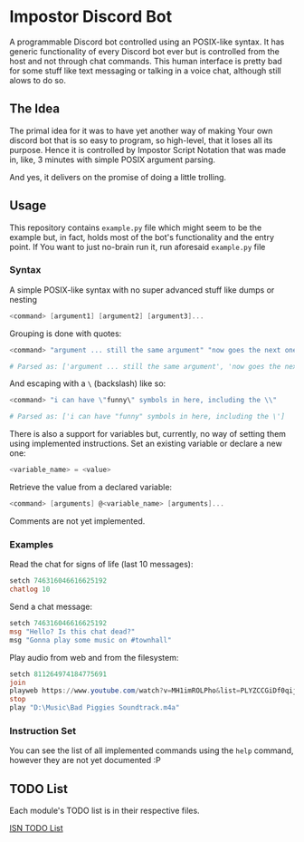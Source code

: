 # Impostor Discord Bot

A programmable Discord bot controlled using an POSIX-like syntax. It has generic functionality of every Discord bot ever but is controlled from the host and not through chat commands. This human interface is pretty bad for some stuff like text messaging or talking in a voice chat, although still alows to do so.

## The Idea
The primal idea for it was to have yet another way of making Your own discord bot that is so easy to program, so high-level, that it loses all its purpose. Hence it is controlled by Impostor Script Notation that was made in, like, 3 minutes with simple POSIX argument parsing.

And yes, it delivers on the promise of doing a little trolling.

## Usage
This repository contains `example.py` file which might seem to be the example but, in fact, holds most of the bot's functionality and the entry point. If You want to just no-brain run it, run aforesaid `example.py` file

### Syntax
A simple POSIX-like syntax with no super advanced stuff like dumps or nesting

```ps1
<command> [argument1] [argument2] [argument3]...
```

Grouping is done with quotes:
```ps1
<command> "argument ... still the same argument" "now goes the next one"

# Parsed as: ['argument ... still the same argument', 'now goes the next one']
```
And escaping with a `\` (backslash) like so:
```ps1
<command> "i can have \"funny\" symbols in here, including the \\"

# Parsed as: ['i can have "funny" symbols in here, including the \']
```

There is also a support for variables but, currently, no way of setting them using implemented instructions.
Set an existing variable or declare a new one:
```ps1
<variable_name> = <value>
```
Retrieve the value from a declared variable:
```ps1
<command> [arguments] @<variable_name> [arguments]...
```

Comments are not yet implemented.

### Examples
Read the chat for signs of life (last 10 messages):
```ps1
setch 746316046616625192
chatlog 10
```

Send a chat message:
```ps1
setch 746316046616625192
msg "Hello? Is this chat dead?"
msg "Gonna play some music on #townhall"
```

Play audio from web and from the filesystem:
```ps1
setch 811264974184775691
join
playweb https://www.youtube.com/watch?v=MH1imROLPho&list=PLYZCCGiDf0qijxmpClFxZlVWWyzuwjy2y&index=1
stop
play "D:\Music\Bad Piggies Soundtrack.m4a"
```

### Instruction Set
You can see the list of all implemented commands using the `help` command, however they are not yet documented :P

## TODO List
Each module's TODO list is in their respective files.

[ISN TODO List](https://github.com/degeneratehyperbola/ImpostorBot/blob/2429304202cba5416dabc120485fa99ca36faa1f/isn.py#L128-L135)
